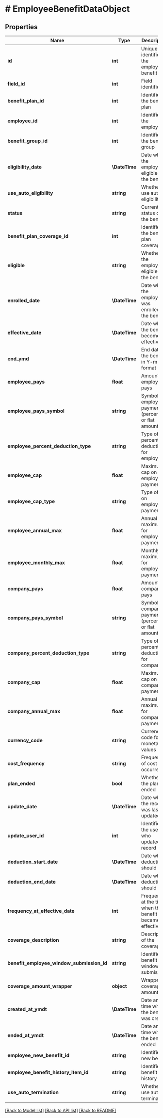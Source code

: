 # # EmployeeBenefitDataObject

## Properties

Name | Type | Description | Notes
------------ | ------------- | ------------- | -------------
**id** | **int** | Unique identifier for the employee benefit | [optional]
**field_id** | **int** | Field identifier | [optional]
**benefit_plan_id** | **int** | Identifier for the benefit plan | [optional]
**employee_id** | **int** | Identifier for the employee | [optional]
**benefit_group_id** | **int** | Identifier for the benefit group | [optional]
**eligibility_date** | **\DateTime** | Date when the employee is eligible for the benefit | [optional]
**use_auto_eligibility** | **string** | Whether to use auto eligibility | [optional]
**status** | **string** | Current status of the benefit | [optional]
**benefit_plan_coverage_id** | **int** | Identifier for the benefit plan coverage | [optional]
**eligible** | **string** | Whether the employee is eligible for the benefit | [optional]
**enrolled_date** | **\DateTime** | Date when the employee was enrolled in the benefit | [optional]
**effective_date** | **\DateTime** | Date when the benefit becomes effective | [optional]
**end_ymd** | **\DateTime** | End date of the benefit in Y-m-d format | [optional]
**employee_pays** | **float** | Amount the employee pays | [optional]
**employee_pays_symbol** | **string** | Symbol for employee payment (percentage or flat amount) | [optional]
**employee_percent_deduction_type** | **string** | Type of percentage deduction for employee | [optional]
**employee_cap** | **float** | Maximum cap on employee payment | [optional]
**employee_cap_type** | **string** | Type of cap on employee payment | [optional]
**employee_annual_max** | **float** | Annual maximum for employee payment | [optional]
**employee_monthly_max** | **float** | Monthly maximum for employee payment | [optional]
**company_pays** | **float** | Amount the company pays | [optional]
**company_pays_symbol** | **string** | Symbol for company payment (percentage or flat amount) | [optional]
**company_percent_deduction_type** | **string** | Type of percentage deduction for company | [optional]
**company_cap** | **float** | Maximum cap on company payment | [optional]
**company_annual_max** | **float** | Annual maximum for company payment | [optional]
**currency_code** | **string** | Currency code for monetary values | [optional]
**cost_frequency** | **string** | Frequency of cost occurrence | [optional]
**plan_ended** | **bool** | Whether the plan has ended | [optional]
**update_date** | **\DateTime** | Date when the record was last updated | [optional]
**update_user_id** | **int** | Identifier of the user who updated the record | [optional]
**deduction_start_date** | **\DateTime** | Date when deductions should start | [optional]
**deduction_end_date** | **\DateTime** | Date when deductions should end | [optional]
**frequency_at_effective_date** | **int** | Frequency at the time when the benefit became effective | [optional]
**coverage_description** | **string** | Description of the coverage | [optional]
**benefit_employee_window_submission_id** | **string** | Identifier for benefit window submission | [optional]
**coverage_amount_wrapper** | **object** | Wrapper for coverage amounts | [optional]
**created_at_ymdt** | **\DateTime** | Date and time when the benefit was created | [optional]
**ended_at_ymdt** | **\DateTime** | Date and time when the benefit ended | [optional]
**employee_new_benefit_id** | **string** | Identifier for new benefit | [optional]
**employee_benefit_history_item_id** | **string** | Identifier for benefit history item | [optional]
**use_auto_termination** | **string** | Whether to use auto termination | [optional]

[[Back to Model list]](../../README.md#models) [[Back to API list]](../../README.md#endpoints) [[Back to README]](../../README.md)
